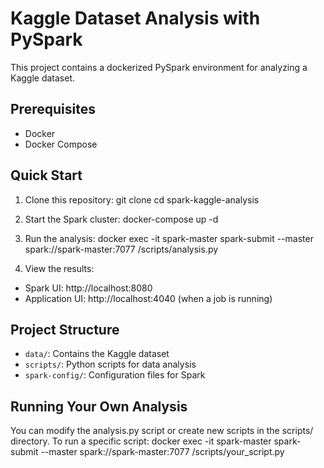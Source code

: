 # Kaggle Dataset Analysis with PySpark

This project contains a dockerized PySpark environment for analyzing a Kaggle dataset.

## Prerequisites

- Docker
- Docker Compose

## Quick Start

1. Clone this repository:
git clone <repository-url>
cd spark-kaggle-analysis

2. Start the Spark cluster:
docker-compose up -d

3. Run the analysis:
docker exec -it spark-master spark-submit --master spark://spark-master:7077 /scripts/analysis.py

4. View the results:
- Spark UI: http://localhost:8080
- Application UI: http://localhost:4040 (when a job is running)

## Project Structure

- `data/`: Contains the Kaggle dataset
- `scripts/`: Python scripts for data analysis
- `spark-config/`: Configuration files for Spark

## Running Your Own Analysis

You can modify the analysis.py script or create new scripts in the scripts/ directory.
To run a specific script:
docker exec -it spark-master spark-submit --master spark://spark-master:7077 /scripts/your_script.py
